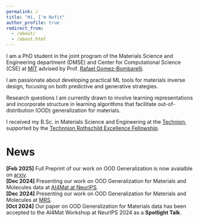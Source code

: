 ```yaml
---
permalink: /
title: "Hi, I'm Nofit"
author_profile: true
redirect_from: 
  - /about/
  - /about.html
---
```


I am a PhD student in the joint program of the Materials Science and Engineering department (DMSE) and Center for Computational Science (CSE) at [MIT](https://dmse.mit.edu/) advised by Prof. [Rafael Gomez-Bombarelli](https://dmse.mit.edu/faculty/rafael-gomez-bombarelli/).

I am passionate about developing practical ML tools for materials inverse design, focusing on both predictive
and generative strategies. 

Research questions I am currently drawn to involve learning representations and incorporate structure in learning algorithms that facilitate out-of-distribution (OOD) generalization for materials.

I received my B.Sc. in Materials Science and Engineering at the [Technion](https://www.technion.ac.il/en/home-2/), supported by the [Technnion Rothschild Excellence Fellowship](https://excellence.technion.ac.il/en/).

News
======
**[Feb 2025]** Full Preprint of our work on OOD Generalization is now avaialble on [arxiv](https://arxiv.org/abs/2502.05970).\
**[Dec 2024]** Presenting our work on OOD Generalization for Materials and Molecules data at [AI4Mat at NeurIPS](https://sites.google.com/view/ai4mat).\
**[Dec 2024]** Presenting our work on OOD Generalization for Materials and Molecules at [MRS](https://www.mrs.org/meetings-events/annual-meetings/2024-mrs-fall-meeting/call-for-papers?gad_source=1&gclid=Cj0KCQiApNW6BhD5ARIsACmEbkVhGfYY52urnhngGlsdavrvaJ48J806eI7jw5zwUc_h-ciAbkq55TMaAuwLEALw_wcB).\
**[Oct 2024]** Our paper on OOD Generalization for Materials data has been accepted to the AI4Mat Workshop at NeurIPS 2024 as a **Spotlight Talk**.